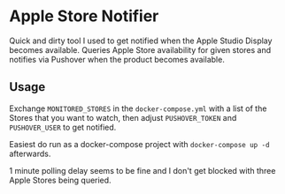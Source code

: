 # Apple Store Notifier

Quick and dirty tool I used to get notified when the Apple Studio Display becomes available.
Queries Apple Store availability for given stores and notifies via Pushover when the product becomes available.

## Usage

Exchange `MONITORED_STORES` in the `docker-compose.yml` with a list of the Stores that you want to watch,
then adjust `PUSHOVER_TOKEN` and `PUSHOVER_USER` to get notified.

Easiest do run as a docker-compose project with `docker-compose up -d` afterwards.

1 minute polling delay seems to be fine and I don't get blocked with three Apple Stores being queried.